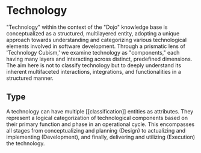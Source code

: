 # Technology

"Technology" within the context of the "Dojo" knowledge base is conceptualized as a structured, multilayered entity, adopting a unique approach towards understanding and categorizing various technological elements involved in software development. Through a prismatic lens of 'Technology Cubism,' we examine technology as "components," each having many layers and interacting across distinct, predefined dimensions. The aim here is not to classify technology but to deeply understand its inherent multifaceted interactions, integrations, and functionalities in a structured manner.

## Type

A technology can have multiple [[classification]] entities as attributes. They represent a logical categorization of technological components based on their primary function and phase in an operational cycle. This encompasses all stages from conceptualizing and planning (Design) to actualizing and implementing (Development), and finally, delivering and utilizing (Execution) the technology.